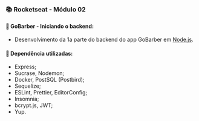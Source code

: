 ### :books: Rocketseat - Módulo 02

#### :rocket: GoBarber - Iniciando o backend: 

- Desenvolvimento da 1a parte do backend do app GoBarber em [Node.js](https://nodejs.org/en/).

#### :rocket: Dependência utilizadas:

- Express;
- Sucrase, Nodemon; 
- Docker, PostSQL (Postbird); 
- Sequelize; 
- ESLint, Prettier, EditorConfig; 
- Insomnia; 
- bcrypt.js, JWT; 
- Yup. 
